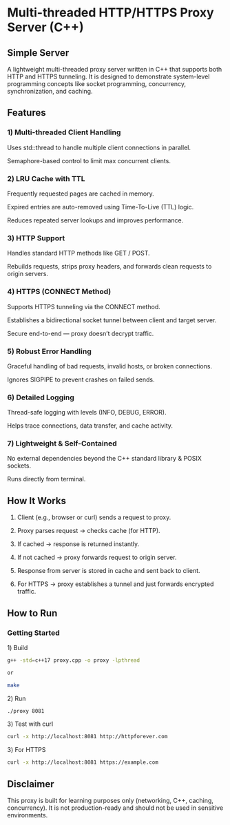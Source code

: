 # Multi-threaded HTTP/HTTPS Proxy Server (C++)

## Simple Server 

A lightweight multi-threaded proxy server written in C++ that supports both HTTP and HTTPS tunneling.
It is designed to demonstrate system-level programming concepts like socket programming, concurrency, synchronization, and caching.

## Features

### 1) Multi-threaded Client Handling

Uses std::thread to handle multiple client connections in parallel.

Semaphore-based control to limit max concurrent clients.

### 2) LRU Cache with TTL

Frequently requested pages are cached in memory.

Expired entries are auto-removed using Time-To-Live (TTL) logic.

Reduces repeated server lookups and improves performance.

### 3) HTTP Support

Handles standard HTTP methods like GET / POST.

Rebuilds requests, strips proxy headers, and forwards clean requests to origin servers.

### 4) HTTPS (CONNECT Method)

Supports HTTPS tunneling via the CONNECT method.

Establishes a bidirectional socket tunnel between client and target server.

Secure end-to-end — proxy doesn’t decrypt traffic.

### 5) Robust Error Handling

Graceful handling of bad requests, invalid hosts, or broken connections.

Ignores SIGPIPE to prevent crashes on failed sends.

### 6) Detailed Logging

Thread-safe logging with levels (INFO, DEBUG, ERROR).

Helps trace connections, data transfer, and cache activity.

### 7) Lightweight & Self-Contained

No external dependencies beyond the C++ standard library & POSIX sockets.

Runs directly from terminal.

## How It Works

1) Client (e.g., browser or curl) sends a request to proxy.

2) Proxy parses request → checks cache (for HTTP).

3) If cached → response is returned instantly.

4) If not cached → proxy forwards request to origin server.

5) Response from server is stored in cache and sent back to client.

6) For HTTPS → proxy establishes a tunnel and just forwards encrypted traffic.

## How to Run

### Getting Started
 1️) Build
``` bash
g++ -std=c++17 proxy.cpp -o proxy -lpthread 

or

make
```
2️) Run
``` bash
./proxy 8081
```

3️) Test with curl
```bash
curl -x http://localhost:8081 http://httpforever.com
```

3️) For HTTPS

``` bash
curl -x http://localhost:8081 https://example.com
```

## Disclaimer

This proxy is built for learning purposes only (networking, C++, caching, concurrency).
It is not production-ready and should not be used in sensitive environments.